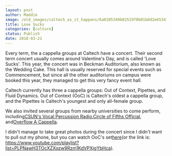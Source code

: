 ```yaml
---
layout: post
author: Maddie
image: /old_images/caltech_as_it_happens/6a0105349b8251970b01b8d2e65347970c.jpg
title: Love Sucks
categories: [culture]
status: Publish
date: 2018-03-21
---
```


Every term, the a cappella groups at Caltech have a concert. Their second term concert usually comes around Valentine's Day, and is called 'Love Sucks'. This year, the concert was in Beckman Auditorium, also known as the Wedding Cake. This hall is usually reserved for special events such as Commencement, but since all the other auditoriums on campus were booked this year, they managed to get this very fancy event hall.

Caltech currently has three a cappella groups: Out of Context, Pipettes, and Fluid Dynamics. Out of Context (OoC) is Caltech's oldest a cappella group, and the Pipettes is Caltech's youngest and only all-female group.

We also invited several groups from nearby universities to come perform, including[CSUN's Vocal Percussion Radio](https://www.facebook.com/vprcsun/?fref=mentions),[Circle of Fifths Official](https://www.facebook.com/circleoffifthsuci/?fref=mentions), and[Overflow A Cappella](https://www.facebook.com/OverflowACappella/?fref=mentions).

I didn't manage to take great photos during the concert since I didn't want to pull out my phone, but you can watch OoC's set[here](https://www.youtube.com/playlist?list=PLPNawH3TOcXZXozw9Rzm1KdVPXjgYbHca)(or the link is: https://www.youtube.com/playlist?list=PLPNawH3TOcXZXozw9Rzm1KdVPXjgYbHca).

